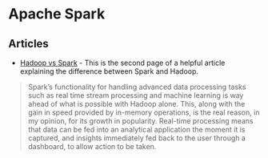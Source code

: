 Apache Spark
===

Articles
---
* [Hadoop vs Spark](http://www.forbes.com/sites/bernardmarr/2015/06/22/spark-or-hadoop-which-is-the-best-big-data-framework/2/) - This is the second page of a helpful article explaining the difference between Spark and Hadoop. 
> Spark’s functionality for handling advanced data processing tasks such as real time stream processing and machine learning is way ahead of what is possible with Hadoop alone. This, along with the gain in speed provided by in-memory operations, is the real reason, in my opinion, for its growth in popularity. Real-time processing means that data can be fed into an analytical application the moment it is captured, and insights immediately fed back to the user through a dashboard, to allow action to be taken.


